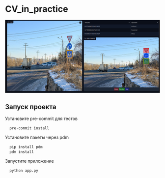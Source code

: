 # CV_in_practice

![](img/demo.png)

## Запуск проекта

Установите pre-commit для тестов
```
  pre-commit install
```

Установите пакеты через pdm
```
  pip install pdm
  pdm install
```

Запустите приложение
```
  python app.py
```
